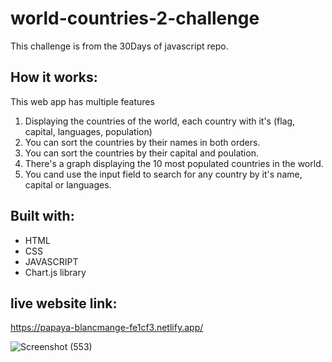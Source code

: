 # world-countries-2-challenge
This challenge is from the 30Days of javascript repo.

## How it works:
This web app has multiple features
1. Displaying the countries of the world, each country with it's (flag, capital, languages, population)
2. You can sort the countries by their names in both orders.
3. You can sort the countries by their capital and poulation.
4. There's a graph displaying the 10 most populated countries in the world.
5. You cand use the input field to search for any country by it's name, capital or languages.

## Built with:
- HTML
- CSS
- JAVASCRIPT
- Chart.js library


 ## live website link:
 https://papaya-blancmange-fe1cf3.netlify.app/
 
 
 ![Screenshot (553)](https://github.com/salmafadlabdulrahman/world-countries-2-challenge/assets/88597694/9e189c66-3976-4fc0-8f5d-e65dd3216342)
